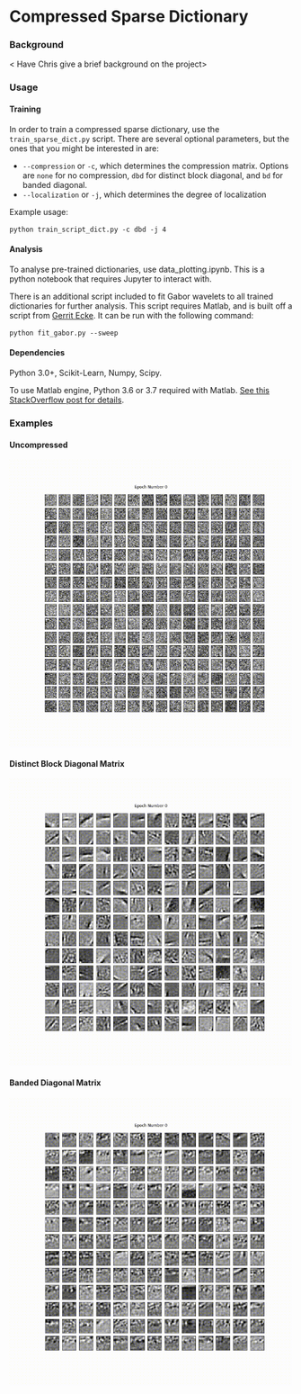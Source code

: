 # Compressed Sparse Dictionary

### Background

< Have Chris give a brief background on the project>

### Usage
#### Training
In order to train a compressed sparse dictionary, use the `train_sparse_dict.py` script. There are several optional parameters, but the ones that you might be interested in are:
 
* `--compression` or `-c`, which determines the compression matrix. Options are `none` for no compression, `dbd` for distinct block diagonal, and `bd` for banded diagonal.
* `--localization` or `-j`, which determines the degree of localization

Example usage:
```
python train_script_dict.py -c dbd -j 4
```
#### Analysis
To analyse pre-trained dictionaries, use data_plotting.ipynb. This is a python notebook that requires Jupyter to interact with.

There is an additional script included to fit Gabor wavelets to all trained dictionaries for further analysis. This script requires Matlab, and is built off a script from [Gerrit Ecke](https://www.mathworks.com/matlabcentral/fileexchange/60700-fit2dgabor-data-options). It can be run with the following command:
```
python fit_gabor.py --sweep
```

#### Dependencies
Python 3.0+, Scikit-Learn, Numpy, Scipy. 

To use Matlab engine, Python 3.6 or 3.7 required with Matlab. [See this StackOverflow post for details](https://stackoverflow.com/questions/46141631/running-matlab-using-python-gives-no-module-named-matlab-engine-error). 

### Examples

#### Uncompressed
<p align="center">
<img align="middle" src="./results/uncompressed.gif" alt="Uncompressed" width="512" height="512" />
</p>

#### Distinct Block Diagonal Matrix
<p align="center">
<img align="middle" src="./results/block_diagonal.gif" alt="DBD" width="512" height="512" />
</p>

#### Banded Diagonal Matrix
<p align="center">
<img align="middle" src="./results/banded_diagonal.gif" alt="BD" width="512" height="512" />
</p>
